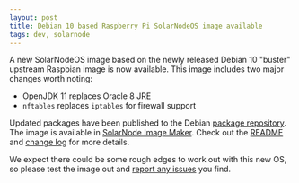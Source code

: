 ```yaml
---
layout: post
title: Debian 10 based Raspberry Pi SolarNodeOS image available
tags: dev, solarnode
---
```

A new SolarNodeOS image based on the newly released Debian 10 "buster" upstream Raspbian image is
now available. This image includes two major changes worth noting:

 * OpenJDK 11 replaces Oracle 8 JRE
 * `nftables` replaces `iptables` for firewall support

Updated packages have been published to the Debian [package repository][repo]. The image is
available in [SolarNode Image Maker][nim]. Check out the [README][readme] and [change
log][changelog] for more details.

We expect there could be some rough edges to work out with this new OS, so please test the image out
and [report any issues][jira] you find.

[changelog]: https://github.com/SolarNetwork/solarnode-os-images/blob/master/debian/pi/CHANGELOG.md
[jira]: https://data.solarnetwork.net/jira/
[nim]: https://data.solarnetwork.net/nim/
[readme]: https://github.com/SolarNetwork/solarnode-os-images/tree/master/debian/pi#solarnode-raspberry-pi-images
[repo]: https://debian.repo.solarnetwork.org.nz
